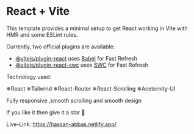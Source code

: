 # React + Vite

This template provides a minimal setup to get React working in Vite with HMR and some ESLint rules.

Currently, two official plugins are available:

- [@vitejs/plugin-react](https://github.com/vitejs/vite-plugin-react/blob/main/packages/plugin-react/README.md) uses [Babel](https://babeljs.io/) for Fast Refresh
- [@vitejs/plugin-react-swc](https://github.com/vitejs/vite-plugin-react-swc) uses [SWC](https://swc.rs/) for Fast Refresh


Technology used:

❄React
❄Tailwind
❄React-Router
❄React-Scrolling
❄Aceternity-UI




Fully responsive ,smooth scrolling and smooth design 



If you like it then give it a star 🌟

Live-Link: https://hassan-abbas.netlify.app/